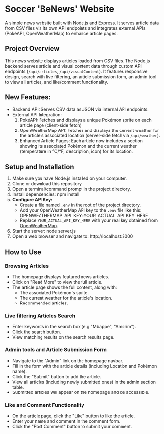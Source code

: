 # Soccer 'BeNews' Website

A simple news website built with Node.js and Express. It serves article data from CSV files via its own API endpoints and integrates external APIs (PokéAPI, OpenWeatherMap) to enhance article pages.

## Project Overview

This news website displays articles loaded from CSV files. The Node.js backend serves article and visual content data through custom API endpoints (`/api/articles`, `/api/visualContent`). It features responsive design, search with live filtering, an article submission form, an admin tool to view all articles, and like/comment functionality.

## New Features:
- Backend API: Serves CSV data as JSON via internal API endpoints.
- External API Integration:  
   1. PokéAPI: Fetches and displays a unique Pokémon sprite on each article page (client-side fetch).  
   2. OpenWeatherMap API: Fetches and displays the current weather for the article's associated location (server-side fetch via `/api/weather`).
   3. Enhanced Article Pages: Each article now includes a section showing its associated Pokémon and the current weather (temperature in °C/°F, description, icon) for its location.

## Setup and Installation

1.  Make sure you have Node.js installed on your computer.
2.  Clone or download this repository.
3.  Open a terminal/command prompt in the project directory.
4.  Install dependencies:
    npm install
5.  **Configure API Key:**
    *   Create a file named `.env` in the root of the project directory.
    *   Add your OpenWeatherMap API key to the `.env` file like this:
        OPENWEATHERMAP_API_KEY=YOUR_ACTUAL_API_KEY_HERE
    *   Replace `YOUR_ACTUAL_API_KEY_HERE` with your real key obtained from [OpenWeatherMap](https://openweathermap.org/).
6.  Start the server:
    node server.js
7.  Open a web browser and navigate to:
    http://localhost:3000

## How to Use

### Browsing Articles
- The homepage displays featured news articles.
- Click on "Read More" to view the full article.
- The article page shows the full content, along with:
    - The associated Pokémon's sprite.
    - The current weather for the article's location.
    - Recommended articles.

### Live filtering Articles Search
- Enter keywords in the search box (e.g "Mbappe", "Amorim").
- Click the search button.
- View matching results on the search results page.

### Admin tools and Article Submission Form
- Navigate to the "Admin" link on the homepage navbar.
- Fill in the form with the article details (including Location and Pokémon name).
- Click the "Submit" button to add the article.
- View all articles (including newly submitted ones) in the admin section table.
- Submitted articles will appear on the homepage and be accessible.

### Like and Comment Functionality
- On the article page, click the "Like" button to like the article.
- Enter your name and comment in the comment form.
- Click the "Post Comment" button to submit your comment.